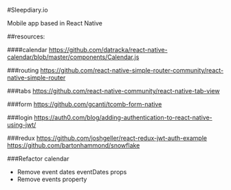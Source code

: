 #Sleepdiary.io 

Mobile app based in React Native

##resources: 

####calendar
https://github.com/datracka/react-native-calendar/blob/master/components/Calendar.js

###routing
https://github.com/react-native-simple-router-community/react-native-simple-router

###tabs
https://github.com/react-native-community/react-native-tab-view

###form
https://github.com/gcanti/tcomb-form-native

###login
https://auth0.com/blog/adding-authentication-to-react-native-using-jwt/

###redux
https://github.com/joshgeller/react-redux-jwt-auth-example
https://github.com/bartonhammond/snowflake

###Refactor calendar

- Remove event dates eventDates props
- Remove events property